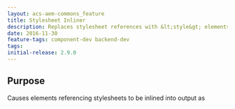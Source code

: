 ```yaml
---
layout: acs-aem-commons_feature
title: Stylesheet Inliner
description: Replaces stylesheet references with &lt;style&gt; elements containing their contents
date: 2016-11-30
feature-tags: component-dev backend-dev
tags: 
initial-release: 2.9.0
---
```


## Purpose

Causes <link> elements referencing stylesheets to be inlined into output as <style> elements.  This is helpful when a page is to be used as an email, where external stylesheet references aren't often supported by email clients.  

Works for clientlibs and static resources. Links found in <head> will be added at the beginning of <body>, whereas those found in <body> will be added where they're found.

## How to Use

Add a Sling rewriter configuration node (example below) that includes the `inline-css` transformer type to you project. Requests with the "inline-css" selector will have their styles inlined.


### Note

This re-writer does **NOT** support

* URIs embedded in CSS or JavaScript
* Relative URIs, e.g. `etc/clientlibs/mysite/styles.css`
* URIs including a scheme, e.g. `http://example.com/etc/clientlibs/mysite/styles.css` and `//example.com/etc/clientlibs/mysite/styles.css`
* ClientLibs included by Javascript (e.g. when leveraging the property channels)

## Rewriter Configuration Node

The easiest way to configure the rewriter pipline is just to copy `/libs/cq/config/rewriter/default` to a path inside your application, e.g. `/apps/myapp/config/rewriter/inline-css`. Note that the configuration node *must* be inside a four-level path that ends in `config/rewriter`.

To validate that your configuration was successful, look at the Sling Rewriter tab in the OSGi Web Console.

	/apps/myapp/config/rewriter/inline-css.xml

{% highlight xml %}
<?xml version="1.0" encoding="UTF-8"?>
<jcr:root xmlns:sling="http://sling.apache.org/jcr/sling/1.0" xmlns:jcr="http://www.jcp.org/jcr/1.0"
    jcr:primaryType="sling:Folder"
    contentTypes="[text/html]"
    enabled="{Boolean}true"
    generatorType="htmlparser"
    order="{Long}1"
    serializerType="htmlwriter"
    transformerTypes="[linkchecker,inline-css]"/>
{% endhighlight %}        

> Other transformers may or may not be necessary. Please refer to the default configuration at `/libs/cq/config/rewriter/default` to see the default set of transformers.
